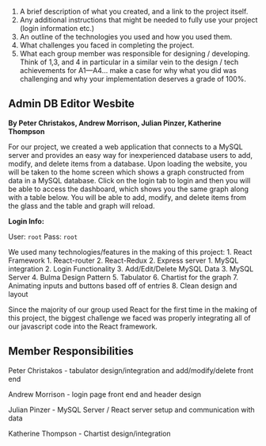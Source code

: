 1. A brief description of what you created, and a link to the project itself.
2. Any additional instructions that might be needed to fully use your project (login information etc.)
3. An outline of the technologies you used and how you used them.
4. What challenges you faced in completing the project.
5. What each group member was responsible for designing / developing.
Think of 1,3, and 4 in particular in a similar vein to the design / tech achievements for A1—A4… make a case for why what you did was challenging and why your implementation deserves a grade of 100%.

## Admin DB Editor Wesbite

**By Peter Christakos, Andrew Morrison, Julian Pinzer, Katherine Thompson** 

For our project, we created a web application that connects to a MySQL server and provides an easy way for inexperienced database users to add, modify, and delete items from a database. Upon loading the website, you will be taken to the home screen which shows a graph constructed from data in a MySQL database. Click on the login tab to login and then you will be able to access the dashboard, which shows you the same graph along with a table below. You will be able to add, modify, and delete items from the glass and the table and graph will reload. 

**Login Info:**

User: `root`
Pass: `root`

We used many technologies/features in the making of this project:
    1. React Framework
       1. React-router
       2. React-Redux
    2. Express server
       1. MySQL integration
       2. Login Functionality
       3. Add/Edit/Delete MySQL Data
    3. MySQL Server
    4. Bulma Design Pattern
    5. Tabulator
    6. Chartist for the graph
    7. Animating inputs and buttons based off of entries
    8. Clean design and layout

Since the majority of our group used React for the first time in the making of this project, the biggest challenge we faced was properly integrating all of our javascript code into the React framework. 

## Member Responsibilities

Peter Christakos - tabulator design/integration and add/modify/delete front end

Andrew Morrison - login page front end and header design

Julian Pinzer - MySQL Server / React server setup and communication with data

Katherine Thompson - Chartist design/integration
